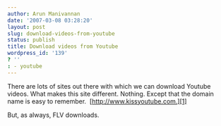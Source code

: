 ```yaml
---
author: Arun Manivannan
date: '2007-03-08 03:28:20'
layout: post
slug: download-videos-from-youtube
status: publish
title: Download videos from Youtube
wordpress_id: '139'
? ''
: - youtube
---
```


There are lots of sites out there with which we can download Youtube videos.
What makes this site different. Nothing. Except that the domain name is easy
to remember.  [http://www.kissyoutube.com.][1]

But, as always, FLV downloads.

   [1]: http://www.kissyoutube.com

